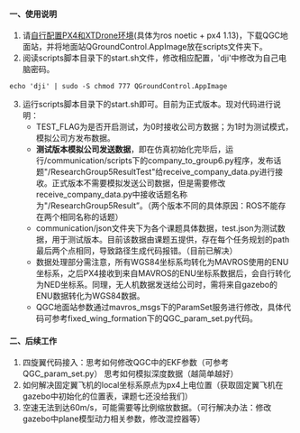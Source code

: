 #### 一、使用说明

1. 请[自行配置PX4和XTDrone环境](https://www.yuque.com/xtdrone/manual_cn/basic_config_13)(具体为ros noetic + px4 1.13)，下载QGC地面站，并将地面站QGroundControl.AppImage放在scripts文件夹下。
2. 阅读scripts脚本目录下的start.sh文件，修改相应配置，'dji'中修改为自己电脑密码。

```
echo 'dji' | sudo -S chmod 777 QGroundControl.AppImage
```

3. 运行scripts脚本目录下的start.sh即可。目前为正式版本。现对代码进行说明：
   - TEST_FLAG为是否开启测试，为0时接收公司方数据；为1时为测试模式，模拟公司方发布数据。
   - **测试版本模拟公司发送数据**，即在仿真初始化完毕后，运行/communication/scripts下的company_to_group6.py程序，发布话题"/ResearchGroup5ResultTest"给receive_company_data.py进行接收。正式版本不需要模拟发送公司数据，但是需要修改receive_company_data.py中接收话题名称为"/ResearchGroup5Result”。（两个版本不同的具体原因：ROS不能存在两个相同名称的话题）
   - communication/json文件夹下为各个课题具体数据，test.json为测试数据，用于测试版本。目前该数据由课题五提供，存在每个任务规划的path最后两个点相同，导致路径生成代码报错。（目前已解决）
   - 数据处理部分需注意，所有WGS84坐标系均转化为MAVROS使用的ENU坐标系，之后PX4接收到来自MAVROS的ENU坐标系数据后，会自行转化为NED坐标系。同理，无人机数据发送给公司时，需将来自gazebo的ENU数据转化为WGS84数据。
   - QGC地面站参数通过mavros_msgs下的ParamSet服务进行修改，具体代码可参考fixed_wing_formation下的QGC_param_set.py代码。

#### 二、后续工作

1. 四旋翼代码接入：思考如何修改QGC中的EKF参数（可参考QGC_param_set.py）     思考如何模拟深度数据（越简单越好）
2. 如何解决固定翼飞机的local坐标系原点为px4上电位置（获取固定翼飞机在gazebo中初始化的位置表，课题七还没给我们）
3. 空速无法到达60m/s，可能需要等比例缩放数据。（可行解决办法：修改gazebo中plane模型动力相关参数，修改混控器等）